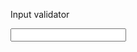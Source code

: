 Input validator

<input id="zodis" oninput="onInput()">
<p id="rezultatas"></p>

<script>
function onInput() {
  var x, text;
  x = document.getElementById("zodis").value;

  if (x == 'Maksas') {
    document.getElementById("rezultatas").innerHTML = "<form " +
      "action=\"https://sugimtadieniuskaiste.github.io/0/15284.html\"> "+
      "<input type=\"submit\" " +
        "value=\"Kitas\" /> " +
      "</form>";
  }
}
</script>
